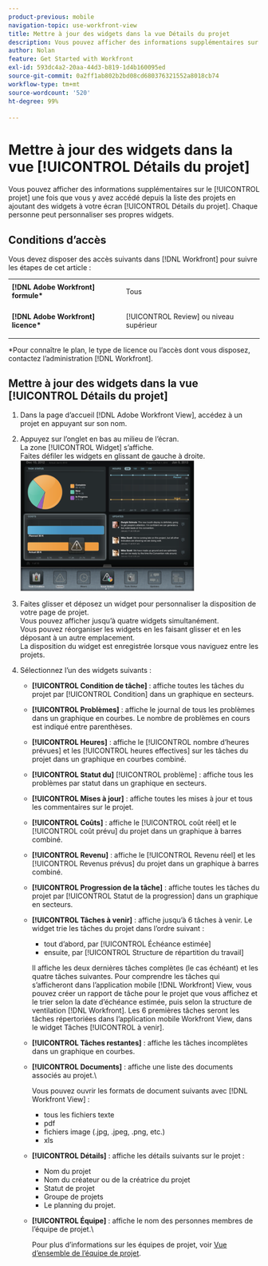 ```yaml
---
product-previous: mobile
navigation-topic: use-workfront-view
title: Mettre à jour des widgets dans la vue Détails du projet
description: Vous pouvez afficher des informations supplémentaires sur le [!UICONTROL projet] une fois que vous y avez accédé depuis la liste des projets en ajoutant des widgets à votre écran [!UICONTROL Détails du projet]. Chaque personne peut personnaliser ses propres widgets.
author: Nolan
feature: Get Started with Workfront
exl-id: 593dc4a2-20aa-44d3-b819-1d4b160095ed
source-git-commit: 0a2ff1ab802b2bd08cd680376321552a8018cb74
workflow-type: tm+mt
source-wordcount: '520'
ht-degree: 99%

---
```


# Mettre à jour des widgets dans la vue [!UICONTROL Détails du projet]

Vous pouvez afficher des informations supplémentaires sur le [!UICONTROL projet] une fois que vous y avez accédé depuis la liste des projets en ajoutant des widgets à votre écran [!UICONTROL Détails du projet]. Chaque personne peut personnaliser ses propres widgets.

## Conditions d’accès

Vous devez disposer des accès suivants dans [!DNL Workfront] pour suivre les étapes de cet article :

<table style="table-layout:auto"> 
 <col> 
 </col> 
 <col> 
 </col> 
 <tbody> 
  <tr> 
   <td role="rowheader"><strong>[!DNL Adobe Workfront] formule*</strong></td> 
   <td> <p>Tous</p> </td> 
  </tr> 
  <tr> 
   <td role="rowheader"><strong>[!DNL Adobe Workfront] licence*</strong></td> 
   <td> <p>[!UICONTROL Review] ou niveau supérieur</p> </td> 
  </tr> 
 </tbody> 
</table>

&#42;Pour connaître le plan, le type de licence ou l’accès dont vous disposez, contactez l’administration [!DNL Workfront].

## Mettre à jour des widgets dans la vue [!UICONTROL Détails du projet]

1. Dans la page d’accueil [!DNL Adobe Workfront View], accédez à un projet en appuyant sur son nom.
1. Appuyez sur l’onglet en bas au milieu de l’écran.\
   La zone [!UICONTROL Widget] s’affiche.\
   Faites défiler les widgets en glissant de gauche à droite.\
   ![ Widgets ](assets/screen-shot-2013-009-11-at-8.25.01-am-350x262.png)

1. Faites glisser et déposez un widget pour personnaliser la disposition de votre page de projet.\
   Vous pouvez afficher jusqu’à quatre widgets simultanément.\
   Vous pouvez réorganiser les widgets en les faisant glisser et en les déposant à un autre emplacement.\
   La disposition du widget est enregistrée lorsque vous naviguez entre les projets.

1. Sélectionnez l’un des widgets suivants :

   * **[!UICONTROL Condition de tâche]** : affiche toutes les tâches du projet par [!UICONTROL Condition] dans un graphique en secteurs.
   * **[!UICONTROL Problèmes]** : affiche le journal de tous les problèmes dans un graphique en courbes. Le nombre de problèmes en cours est indiqué entre parenthèses.
   * **[!UICONTROL Heures]** : affiche le [!UICONTROL nombre d’heures prévues] et les [!UICONTROL heures effectives] sur les tâches du projet dans un graphique en courbes combiné.
   * **[!UICONTROL Statut du]** [!UICONTROL problème] : affiche tous les problèmes par statut dans un graphique en secteurs.
   * **[!UICONTROL Mises à jour]** : affiche toutes les mises à jour et tous les commentaires sur le projet.
   * **[!UICONTROL Coûts]** : affiche le [!UICONTROL coût réel] et le [!UICONTROL coût prévu] du projet dans un graphique à barres combiné.
   * **[!UICONTROL Revenu]** : affiche le [!UICONTROL Revenu réel] et les [!UICONTROL Revenus prévus] du projet dans un graphique à barres combiné.
   * **[!UICONTROL Progression de la tâche]** : affiche toutes les tâches du projet par [!UICONTROL Statut de la progression] dans un graphique en secteurs.
   * **[!UICONTROL Tâches à venir]** : affiche jusqu’à 6 tâches à venir. Le widget trie les tâches du projet dans l’ordre suivant :

      * tout d’abord, par [!UICONTROL Échéance estimée]
      * ensuite, par [!UICONTROL Structure de répartition du travail]

     Il affiche les deux dernières tâches complètes (le cas échéant) et les quatre tâches suivantes. Pour comprendre les tâches qui s’afficheront dans l’application mobile [!DNL Workfront] View, vous pouvez créer un rapport de tâche pour le projet que vous affichez et le trier selon la date d’échéance estimée, puis selon la structure de ventilation [!DNL Workfront]. Les 6 premières tâches seront les tâches répertoriées dans l’application mobile Workfront View, dans le widget Tâches [!UICONTROL à venir].

   * **[!UICONTROL Tâches restantes]** : affiche les tâches incomplètes dans un graphique en courbes.
   * **[!UICONTROL Documents]** : affiche une liste des documents associés au projet.\

     Vous pouvez ouvrir les formats de document suivants avec [!DNL Workfront View] :

      * tous les fichiers texte
      * pdf
      * fichiers image (.jpg, .jpeg, .png, etc.)
      * xls
   * **[!UICONTROL Détails]** : affiche les détails suivants sur le projet :

      * Nom du projet
      * Nom du créateur ou de la créatrice du projet
      * Statut de projet
      * Groupe de projets
      * Le planning du projet.
   * **[!UICONTROL Équipe]** : affiche le nom des personnes membres de l’équipe de projet.\

     Pour plus d’informations sur les équipes de projet, voir [Vue d’ensemble de l’équipe de projet](../../../manage-work/projects/planning-a-project/project-team-overview.md).
